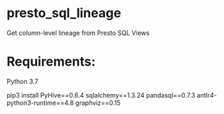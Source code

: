 # presto_sql_lineage
Get column-level lineage from Presto SQL Views


# Requirements:
Python 3.7

pip3 install PyHive==0.6.4 sqlalchemy==1.3.24 pandasql==0.7.3 antlr4-python3-runtime==4.8 graphviz==0.15
